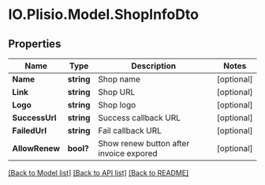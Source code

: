 # IO.Plisio.Model.ShopInfoDto
## Properties

Name | Type | Description | Notes
------------ | ------------- | ------------- | -------------
**Name** | **string** | Shop name | [optional] 
**Link** | **string** | Shop URL | [optional] 
**Logo** | **string** | Shop logo | [optional] 
**SuccessUrl** | **string** | Success callback URL | [optional] 
**FailedUrl** | **string** | Fail callback URL | [optional] 
**AllowRenew** | **bool?** | Show renew button after invoice expored | [optional] 

[[Back to Model list]](../README.md#documentation-for-models) [[Back to API list]](../README.md#documentation-for-api-endpoints) [[Back to README]](../README.md)

